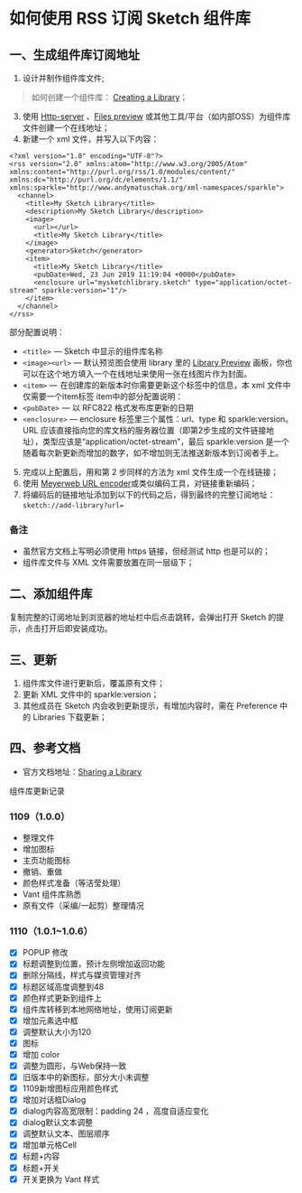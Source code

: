 
# 如何使用 RSS 订阅 Sketch 组件库

## 一、生成组件库订阅地址
1.  设计并制作组件库文件;
>如何创建一个组件库： [Creating a Library](https://www.sketch.com/docs/designing/libraries/creating-a-library/)；
3.  使用 [Http-server](https://github.com/http-party/http-server) 、[Files preview](https://gitee.com/Jioho/files-preview) 或其他工具/平台（如内部OSS）为组件库文件创建一个在线地址；
5.  新建一个 xml 文件，并写入以下内容：

```
<?xml version="1.0" encoding="UTF-8"?>
<rss version="2.0" xmlns:atom="http://www.w3.org/2005/Atom" xmlns:content="http://purl.org/rss/1.0/modules/content/" xmlns:dc="http://purl.org/dc/elements/1.1/" xmlns:sparkle="http://www.andymatuschak.org/xml-namespaces/sparkle">
  <channel>
    <title>My Sketch Library</title>
    <description>My Sketch Library</description>
    <image>
      <url></url>
      <title>My Sketch Library</title>
    </image>
    <generator>Sketch</generator>
    <item>
      <title>My Sketch Library</title>
      <pubDate>Wed, 23 Jun 2019 11:19:04 +0000</pubDate>
      <enclosure url="mysketchlibrary.sketch" type="application/octet-stream" sparkle:version="1"/>
    </item>
  </channel>
</rss>
```
部分配置说明：
-   `<title>`  — Sketch 中显示的组件库名称
-   `<image><url>` — 默认预览图会使用 library 里的 [Library Preview](https://www.sketch.com/docs/designing/libraries/create-a-custom-library-thumbnail/) 画板，你也可以在这个地方填入一个在线地址来使用一张在线图片作为封面。
-   `<item>` —  在创建库的新版本时你需要更新这个标签中的信息，本 xml 文件中仅需要一个item标签
item中的部分配置说明：
-   `<pubDate>`  — 以 RFC822 格式发布库更新的日期
-   `<enclosure>` — enclosure 标签里三个属性：url、type 和 sparkle:version。URL 应该直接指向您的库文档的服务器位置（即第2步生成的文件链接地址），类型应该是“application/octet-stream”，最后 sparkle:version 是一个随着每次新更新而增加的数字，如不增加则无法推送新版本到订阅者手上。
5. 完成以上配置后，用和第 2 步同样的方法为 xml 文件生成一个在线链接；
6. 使用 [Meyerweb URL encoder](https://meyerweb.com/eric/tools/dencoder/)或类似编码工具，对链接重新编码；
7. 将编码后的链接地址添加到以下的代码之后，得到最终的完整订阅地址：
```sketch://add-library?url=```

### 备注
- 虽然官方文档上写明必须使用 https 链接，但经测试 http 也是可以的；
- 组件库文件与 XML 文件需要放置在同一层级下；
## 二、添加组件库
复制完整的订阅地址到浏览器的地址栏中后点击跳转，会弹出打开 Sketch 的提示，点击打开后即安装成功。

## 三、更新
1. 组件库文件进行更新后，覆盖原有文件；
2. 更新 XML 文件中的 sparkle:version；
3. 其他成员在 Sketch 内会收到更新提示，有增加内容时，需在 Preference 中的 Libraries 下载更新；

## 四、参考文档

- 官方文档地址：[Sharing a Library](https://www.sketch.com/docs/designing/libraries/sharing-a-library/)

组件库更新记录
### 1109（1.0.0）
- 整理文件
- 增加图标
 - 主页功能图标
 - 撤销、重做
- 颜色样式准备（等洁莹处理）
- Vant 组件库熟悉
- 原有文件（采编/一起剪）整理情况

### 1110（1.0.1~1.0.6）
- [x] POPUP 修改
 - [x] 标题调整到位置，预计左侧增加返回功能
 - [x] 删除分隔线，样式与媒资管理对齐
 - [x] 标题区域高度调整到48
- [x] 颜色样式更新到组件上
- [x] 组件库转移到本地网络地址，使用订阅更新
- [x] 增加元素选中框
 - [x] 调整默认大小为120
- [x] 图标
 - [x] 增加 color
  - [x] 调整为圆形，与Web保持一致
 - [x] 旧版本中的新图标，部分大小未调整
 - [x] 1109新增图标应用颜色样式
- [x] 增加对话框Dialog
 - [x] dialog内容高宽限制：padding 24 ，高度自适应变化
 - [x] dialog默认文本调整
 - [x] 调整默认文本、图层顺序
- [x] 增加单元格Cell
 - [x] 标题+内容
 - [x] 标题+开关
- [x] 开关更换为 Vant 样式
